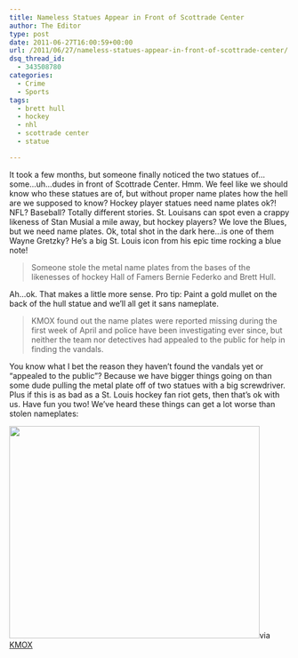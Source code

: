 ```yaml
---
title: Nameless Statues Appear in Front of Scottrade Center
author: The Editor
type: post
date: 2011-06-27T16:00:59+00:00
url: /2011/06/27/nameless-statues-appear-in-front-of-scottrade-center/
dsq_thread_id:
  - 343508780
categories:
  - Crime
  - Sports
tags:
  - brett hull
  - hockey
  - nhl
  - scottrade center
  - statue

---
```

It took a few months, but someone finally noticed the two statues of&#8230;some&#8230;uh&#8230;dudes in front of Scottrade Center. Hmm. We feel like we should know who these statues are of, but without proper name plates how the hell are we supposed to know? Hockey player statues need name plates ok?! NFL? Baseball? Totally different stories. St. Louisans can spot even a crappy likeness of Stan Musial a mile away, but hockey players? We love the Blues, but we need name plates. Ok, total shot in the dark here&#8230;is one of them Wayne Gretzky? He&#8217;s a big St. Louis icon from his epic time rocking a blue note!

> Someone stole the metal name plates from the bases of the likenesses of hockey Hall of Famers Bernie Federko and Brett Hull.

Ah&#8230;ok. That makes a little more sense. Pro tip: Paint a gold mullet on the back of the hull statue and we&#8217;ll all get it sans nameplate.

> KMOX found out the name plates were reported missing during the first week of April and police have been investigating ever since, but neither the team nor detectives had appealed to the public for help in finding the vandals.

You know what I bet the reason they haven&#8217;t found the vandals yet or &#8220;appealed to the public&#8221;? Because we have bigger things going on than some dude pulling the metal plate off of two statues with a big screwdriver. Plus if this is as bad as a St. Louis hockey fan riot gets, then that&#8217;s ok with us. Have fun you two! We&#8217;ve heard these things can get a lot worse than stolen nameplates:

[<img class="aligncenter size-full wp-image-10175" title="hockey_riot" src="http://media.punchingkitty.com/wordpress/2011/06/hockey_riot.jpeg" alt="" width="450" height="382" />][1]via <a href="http://stlouis.cbslocal.com/2011/06/25/blues-statues-vandalized/" target="_blank">KMOX</a>

 [1]: http://media.punchingkitty.com/wordpress/2011/06/hockey_riot.jpeg